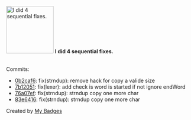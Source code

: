 <img src="https://my-badges.github.io/my-badges/fix-4.png" alt="I did 4 sequential fixes." title="I did 4 sequential fixes." width="128">
<strong>I did 4 sequential fixes.</strong>
<br><br>

Commits:

- <a href="https://github.com/Neptunium931/ncc/commit/0b2caf6228c01026e97f1ff4dda8a3ac1a35205d">0b2caf6</a>: fix(strndup): remove hack for copy a valide size
- <a href="https://github.com/Neptunium931/ncc/commit/7b120513a4de84c8f993e41d56656ca02aa6b8ff">7b12051</a>: fix(lexer): add check is word is started if not ignore endWord
- <a href="https://github.com/Neptunium931/ncc/commit/76a07ef39f0725422ed0d5fc8ba2b44846bc5247">76a07ef</a>: fix(strndup): strndup copy one more char
- <a href="https://github.com/Neptunium931/ncc/commit/83e641646f5553ea5b74dddcb5963f8d023a96ca">83e6416</a>: fix(strndup): strndup copy one more char


Created by <a href="https://github.com/my-badges/my-badges">My Badges</a>